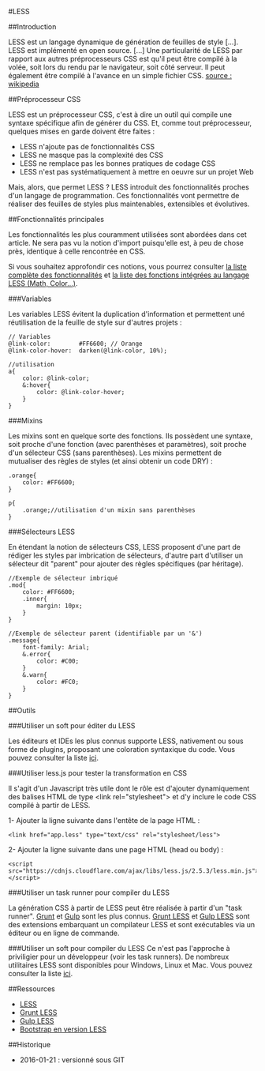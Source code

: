 #LESS

##Introduction

LESS est un langage dynamique de génération de feuilles de style [...]. 
LESS est implémenté en open source. [...] Une particularité de LESS par rapport aux autres préprocesseurs CSS est qu'il peut être compilé à la volée, soit lors du rendu par le navigateur, soit côté serveur. Il peut également être compilé à l'avance en un simple fichier CSS. 
[source : wikipedia](https://fr.wikipedia.org/wiki/LESS_(langage))

##Préprocesseur CSS

LESS est un préprocesseur CSS, c'est à dire un outil qui compile une syntaxe spécifique afin de générer du CSS. Et, comme tout préprocesseur, quelques mises en garde doivent être faites :

* LESS n'ajoute pas de fonctionnalités CSS
* LESS ne masque pas la complexité des CSS
* LESS ne remplace pas les bonnes pratiques de codage CSS
* LESS n'est pas systématiquement à mettre en oeuvre sur un projet Web

Mais, alors, que permet LESS ? LESS introduit des fonctionnalités proches d'un langage de programmation. Ces fonctionnalités vont permettre de réaliser des feuilles de styles plus maintenables, extensibles et évolutives.

##Fonctionnalités principales

Les fonctionnalités les plus couramment utilisées sont abordées dans cet article. Ne sera pas vu la notion d'import puisqu'elle est, à peu de chose près, identique à celle rencontrée en CSS. 

Si vous souhaitez approfondir ces notions, vous pourrez consulter [la liste complète des fonctionnalités](http://lesscss.org/features/) et [la liste des fonctions intégrées au langage LESS (Math, Color...)](http://lesscss.org/functions/).

###Variables

Les variables LESS évitent la duplication d'information et permettent uné réutilisation de la feuille de style sur d'autres projets :

	// Variables
	@link-color:        #FF6600; // Orange
	@link-color-hover:  darken(@link-color, 10%);

	//utilisation
	a{
		color: @link-color;
		&:hover{
			color: @link-color-hover;
		}
	}

###Mixins

Les mixins sont en quelque sorte des fonctions. Ils possèdent une syntaxe, soit proche d'une fonction (avec parenthèses et paramètres), soit proche d'un sélecteur CSS (sans parenthèses). Les mixins permettent de mutualiser des règles de styles (et ainsi obtenir un code DRY) :

	.orange{
		color: #FF6600;
	}

	p{
		.orange;//utilisation d'un mixin sans parenthèses
	}

###Sélecteurs LESS

En étendant la notion de sélecteurs CSS, LESS proposent d'une part de rédiger les styles par imbrication de sélecteurs, d'autre part d'utiliser un sélecteur dit "parent" pour ajouter des règles spécifiques (par  héritage).

	//Exemple de sélecteur imbriqué
	.mod{
		color: #FF6600;
		.inner{
			margin: 10px;
		}
	}
	
	//Exemple de sélecteur parent (identifiable par un '&')
	.message{
		font-family: Arial;
		&.error{
			color: #C00;
		}
		&.warn{
			color: #FC0;
		}
	}
	
##Outils

###Utiliser un soft pour éditer du LESS

Les éditeurs et IDEs les plus connus supporte LESS, nativement ou sous forme de plugins, proposant une coloration syntaxique du code. Vous pouvez consulter la liste [ici](http://lesscss.org/usage/#editors-and-plugins).

###Utiliser less.js pour tester la transformation en CSS

Il s'agit d'un Javascript très utile dont le rôle est d'ajouter dynamiquement des balises HTML de type  &lt;link rel="stylesheet"&gt; et d'y inclure le code CSS compilé à partir de LESS.

1- Ajouter la ligne suivante dans l'entête de la page HTML :

    <link href="app.less" type="text/css" rel="stylesheet/less">
2- Ajouter la ligne suivante dans une page HTML (head ou body) : 

    <script src="https://cdnjs.cloudflare.com/ajax/libs/less.js/2.5.3/less.min.js"></script>
    
###Utiliser un task runner pour compiler du LESS

La génération CSS à partir de LESS peut être réalisée à partir d'un "task runner". [Grunt](http://gruntjs.com/) et [Gulp](http://gulpjs.com/) sont les plus connus. [Grunt LESS](https://github.com/gruntjs/grunt-contrib-less) et [Gulp LESS](https://github.com/plus3network/gulp-less) sont des extensions embarquant un compilateur LESS et sont exécutables via un éditeur ou en ligne de commande.

###Utiliser un soft pour compiler du LESS
Ce n'est pas l'approche à priviligier pour un développeur (voir les task runners). De nombreux utilitaires LESS sont disponibles pour Windows, Linux et Mac. Vous pouvez consulter la liste [ici](http://lesscss.org/usage/#guis-for-less).

##Ressources

* [LESS](http://lesscss.org/)
* [Grunt LESS](https://github.com/gruntjs/grunt-contrib-less)
* [Gulp LESS](https://github.com/plus3network/gulp-less)
* [Bootstrap en version LESS](https://github.com/twbs/bootstrap/tree/master/less)

##Historique

* 2016-01-21 : versionné sous GIT